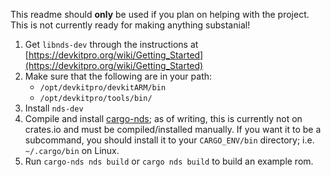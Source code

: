 This readme should **only** be used if you plan on helping with the project. This is not currently ready for making anything substanial!

1. Get `libnds-dev` through the instructions at [https://devkitpro.org/wiki/Getting_Started](https://devkitpro.org/wiki/Getting_Started)
2. Make sure that the following are in your path:
    - `/opt/devkitpro/devkitARM/bin`
    - `/opt/devkitpro/tools/bin/`
3. Install `nds-dev`
4. Compile and install [cargo-nds](https://github.com/SeleDreams/cargo-nds); as of writing, this is currently not on crates.io and must be compiled/installed manually. If you want it to be a subcommand, you should install it to your `CARGO_ENV/bin` directory; i.e. `~/.cargo/bin` on Linux.
5. Run `cargo-nds nds build` or `cargo nds build` to build an example rom. 